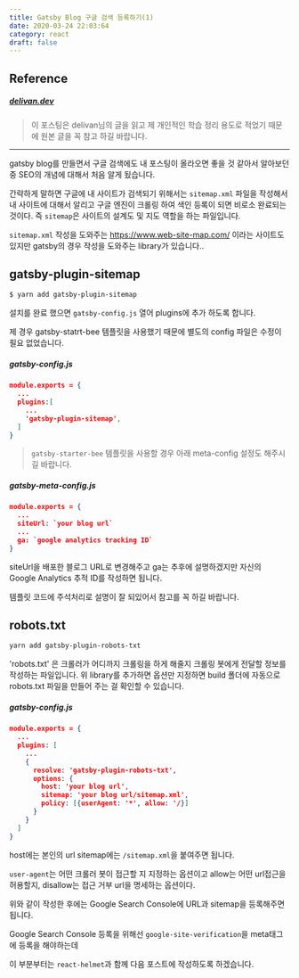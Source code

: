 ```yaml
---
title: Gatsby Blog 구글 검색 등록하기(1)
date: 2020-03-24 22:03:64
category: react
draft: false
---
```


## Reference

##### [delivan.dev](https://delivan.dev/web/gatsby-blog-seo-1/)

> 이 포스팅은 delivan님의 글을 읽고 제 개인적인 학습 정리 용도로 적었기 때문에 원본 글을 꼭 참고 하길 바랍니다.

---

gatsby blog를 만들면서 구글 검색에도 내 포스팅이 올라오면 좋을 것 같아서 알아보던 중 SEO의 개념에 대해서 처음 알게 됬습니다.

간략하게 말하면 구글에 내 사이트가 검색되기 위해서는 `sitemap.xml` 파일을 작성해서 내 사이트에 대해서 알리고 구글 엔진이 크롤링 하여 색인 등록이 되면 비로소 완료되는 것이다.
즉 `sitemap`은 사이트의 설계도 및 지도 역할을 하는 파일입니다.

`sitemap.xml` 작성을 도와주는 https://www.web-site-map.com/ 이라는 사이트도 있지만 gatsby의 경우 작성을 도와주는 library가 있습니다..

## gatsby-plugin-sitemap

```sh
$ yarn add gatsby-plugin-sitemap
```

설치를 완료 했으면 `gatsby-config.js` 열어 plugins에 추가 하도록 합니다.

제 경우 gatsby-statrt-bee 템플릿을 사용했기 때문에 별도의 config 파일은 수정이 필요 없었습니다.

##### gatsby-config.js

```json
module.exports = {
  ...
  plugins:[
    ...
    'gatsby-plugin-sitemap',
  ]
}
```

> `gatsby-starter-bee` 템플릿을 사용할 경우 아래 meta-config 설정도 해주시길 바랍니다.

##### gatsby-meta-config.js

```json
module.exports = {
  ...
  siteUrl: `your blog url`
  ...
  ga: `google analytics tracking ID`
}
```

siteUrl을 배포한 블로그 URL로 변경해주고 ga는 추후에 설명하겠지만 자신의 Google Analytics 추적 ID를 작성하면 됩니다.

템플릿 코드에 주석처리로 설명이 잘 되있어서 참고를 꼭 하길 바랍니다.

## robots.txt

```sh
yarn add gatsby-plugin-robots-txt
```

'robots.txt' 은 크롤러가 어디까지 크롤링을 하게 해줄지 크롤링 봇에게 전달할 정보를 작성하는 파일입니다.
위 library를 추가하면 옵션만 지정하면 build 폴더에 자동으로 robots.txt 파일을 만들어 주는 걸 확인할 수 있습니다.

##### gatsby-config.js

```json
module.exports = {
  ...
  plugins: [
    ...
    {
      resolve: 'gatsby-plugin-robots-txt',
      options: {
        host: 'your blog url',
        sitemap: 'your blog url/sitemap.xml',
        policy: [{userAgent: '*', allow: '/}]
      }
    }
  ]
}
```

host에는 본인의 url sitemap에는 `/sitemap.xml`을 붙여주면 됩니다.

`user-agent`는 어떤 크롤러 봇이 접근할 지 지정하는 옵션이고 allow는 어떤 url접근을 허용할지, disallow는 접근 거부 url을 명세하는 옵션이다.

위와 같이 작성한 후에는 Google Search Console에 URL과 sitemap을 등록해주면 됩니다.

Google Search Console 등록을 위해선 `google-site-verification`을 meta태그에 등록을 해야하는데

이 부분부터는 `react-helmet`과 함께 다음 포스트에 작성하도록 하겠습니다.
